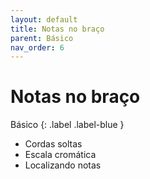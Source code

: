 ```yaml
---
layout: default
title: Notas no braço
parent: Básico
nav_order: 6
---
```


# Notas no braço

Básico
{: .label .label-blue }

- Cordas soltas
- Escala cromática
- Localizando notas
